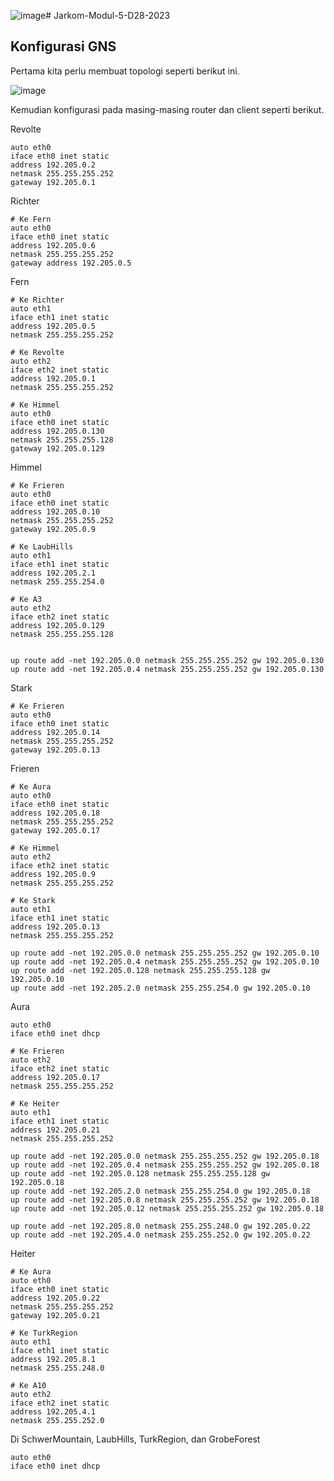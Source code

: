 ![image](https://github.com/lodaogos/Jarkom-Modul-5-D28-2023/assets/115076652/b0a560a6-ec4b-4965-a55b-c31d38171fa3)# Jarkom-Modul-5-D28-2023

## Konfigurasi GNS

Pertama kita perlu membuat topologi seperti berikut ini.

![image](https://github.com/lodaogos/Jarkom-Modul-5-D28-2023/assets/115076652/87447ee1-65ae-4a52-9c3a-babb459877eb)

Kemudian konfigurasi pada masing-masing router dan client seperti berikut.

Revolte
```
auto eth0
iface eth0 inet static
address 192.205.0.2
netmask 255.255.255.252
gateway 192.205.0.1
```

Richter 
```
# Ke Fern
auto eth0
iface eth0 inet static
address 192.205.0.6
netmask 255.255.255.252
gateway address 192.205.0.5
```

Fern
```
# Ke Richter
auto eth1
iface eth1 inet static
address 192.205.0.5
netmask 255.255.255.252

# Ke Revolte
auto eth2
iface eth2 inet static
address 192.205.0.1
netmask 255.255.255.252

# Ke Himmel 
auto eth0
iface eth0 inet static
address 192.205.0.130
netmask 255.255.255.128
gateway 192.205.0.129
```

Himmel
```
# Ke Frieren
auto eth0
iface eth0 inet static
address 192.205.0.10
netmask 255.255.255.252
gateway 192.205.0.9

# Ke LaubHills
auto eth1
iface eth1 inet static
address 192.205.2.1
netmask 255.255.254.0

# Ke A3
auto eth2
iface eth2 inet static
address 192.205.0.129
netmask 255.255.255.128


up route add -net 192.205.0.0 netmask 255.255.255.252 gw 192.205.0.130
up route add -net 192.205.0.4 netmask 255.255.255.252 gw 192.205.0.130
```

Stark
```
# Ke Frieren
auto eth0
iface eth0 inet static
address 192.205.0.14
netmask 255.255.255.252
gateway 192.205.0.13
```

Frieren
```
# Ke Aura
auto eth0
iface eth0 inet static
address 192.205.0.18
netmask 255.255.255.252
gateway 192.205.0.17

# Ke Himmel
auto eth2
iface eth2 inet static
address 192.205.0.9
netmask 255.255.255.252

# Ke Stark
auto eth1
iface eth1 inet static
address 192.205.0.13
netmask 255.255.255.252

up route add -net 192.205.0.0 netmask 255.255.255.252 gw 192.205.0.10
up route add -net 192.205.0.4 netmask 255.255.255.252 gw 192.205.0.10
up route add -net 192.205.0.128 netmask 255.255.255.128 gw 192.205.0.10
up route add -net 192.205.2.0 netmask 255.255.254.0 gw 192.205.0.10
```

Aura
```
auto eth0
iface eth0 inet dhcp

# Ke Frieren
auto eth2
iface eth2 inet static
address 192.205.0.17
netmask 255.255.255.252

# Ke Heiter
auto eth1
iface eth1 inet static
address 192.205.0.21
netmask 255.255.255.252

up route add -net 192.205.0.0 netmask 255.255.255.252 gw 192.205.0.18
up route add -net 192.205.0.4 netmask 255.255.255.252 gw 192.205.0.18
up route add -net 192.205.0.128 netmask 255.255.255.128 gw 192.205.0.18
up route add -net 192.205.2.0 netmask 255.255.254.0 gw 192.205.0.18
up route add -net 192.205.0.8 netmask 255.255.255.252 gw 192.205.0.18
up route add -net 192.205.0.12 netmask 255.255.255.252 gw 192.205.0.18

up route add -net 192.205.8.0 netmask 255.255.248.0 gw 192.205.0.22
up route add -net 192.205.4.0 netmask 255.255.252.0 gw 192.205.0.22
```


Heiter
```
# Ke Aura
auto eth0
iface eth0 inet static
address 192.205.0.22
netmask 255.255.255.252
gateway 192.205.0.21

# Ke TurkRegion
auto eth1
iface eth1 inet static
address 192.205.8.1
netmask 255.255.248.0

# Ke A10
auto eth2
iface eth2 inet static
address 192.205.4.1
netmask 255.255.252.0
```

Di SchwerMountain, LaubHills, TurkRegion, dan GrobeForest
```
auto eth0
iface eth0 inet dhcp
```




